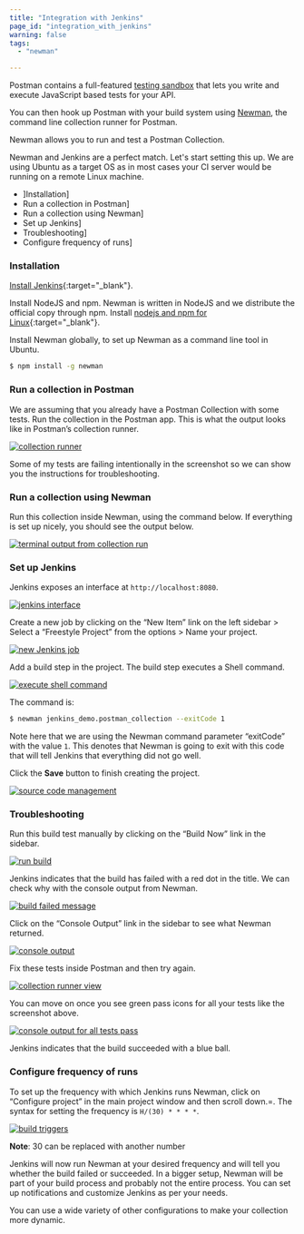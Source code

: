 ```yaml
---
title: "Integration with Jenkins"
page_id: "integration_with_jenkins"
warning: false
tags:
  - "newman"

---
```


Postman contains a full-featured [testing sandbox](/docs/postman/scripts/postman_sandbox) that lets you write and execute JavaScript based tests for your API. 

You can then hook up Postman with your build system using [Newman](/docs/postman/collection_runs/command_line_integration_with_newman), the command line collection runner for Postman. 

Newman allows you to run and test a Postman Collection.

Newman and Jenkins are a perfect match. Let's start setting this up. We are using Ubuntu as a target OS as in most cases your CI server would be running on a remote Linux machine.

* ]Installation]
* Run a collection in Postman]
* Run a collection using Newman]
* Set up Jenkins]
* Troubleshooting]
* Configure frequency of runs]



### Installation

[Install Jenkins](https://jenkins.io/doc/book/installing/#debian-ubuntu){:target="_blank"}.

Install NodeJS and npm. Newman is written in NodeJS and we distribute the official copy through npm. Install [nodejs and npm for Linux](https://docs.npmjs.com/getting-started/installing-node){:target="_blank"}.

Install Newman globally, to set up Newman as a command line tool in Ubuntu.

```bash
$ npm install -g newman
```

### Run a collection in Postman

We are assuming that you already have a Postman Collection with some tests. Run the collection in the Postman app. This is what the output looks like in Postman’s collection runner.

[![collection runner](https://www.getpostman.com/img/v1/docs/integrating_with_jenkins/integrating_with_jenkins_1.png)](https://www.getpostman.com/img/v1/docs/integrating_with_jenkins/integrating_with_jenkins_1.png)

Some of my tests are failing intentionally in the screenshot so we can show you the instructions for troubleshooting.

### Run a collection using Newman

Run this collection inside Newman, using the command below. If everything is set up nicely, you should see the output below.

[![terminal output from collection run](https://www.getpostman.com/img/v1/docs/integrating_with_jenkins/integrating_with_jenkins_2.png)](https://www.getpostman.com/img/v1/docs/integrating_with_jenkins/integrating_with_jenkins_2.png)

### Set up Jenkins

Jenkins exposes an interface at `http://localhost:8080`.

[![jenkins interface](https://www.getpostman.com/img/v1/docs/integrating_with_jenkins/integrating_with_jenkins_3.png)](https://www.getpostman.com/img/v1/docs/integrating_with_jenkins/integrating_with_jenkins_3.png)

Create a new job by clicking on the “New Item” link on the left sidebar > Select a “Freestyle Project” from the options > Name your project.

[![new Jenkins job](https://www.getpostman.com/img/v1/docs/integrating_with_jenkins/integrating_with_jenkins_4.png)](https://www.getpostman.com/img/v1/docs/integrating_with_jenkins/integrating_with_jenkins_4.png)

Add a build step in the project. The build step executes a Shell command.

[![execute shell command](https://www.getpostman.com/img/v1/docs/integrating_with_jenkins/integrating_with_jenkins_5.png)](https://www.getpostman.com/img/v1/docs/integrating_with_jenkins/integrating_with_jenkins_5.png)

The command is:

```bash
$ newman jenkins_demo.postman_collection --exitCode 1
```

Note here that we are using the Newman command parameter “exitCode” with the value `1`. This denotes that Newman is going to exit with this code that will tell Jenkins that everything did not go well.

Click the **Save** button to finish creating the project.

[![source code management](https://www.getpostman.com/img/v1/docs/integrating_with_jenkins/integrating_with_jenkins_6.png)](https://www.getpostman.com/img/v1/docs/integrating_with_jenkins/integrating_with_jenkins_6.png)

### Troubleshooting

Run this build test manually by clicking on the “Build Now” link in the sidebar.

[![run build](https://www.getpostman.com/img/v1/docs/integrating_with_jenkins/integrating_with_jenkins_7.png)](https://www.getpostman.com/img/v1/docs/integrating_with_jenkins/integrating_with_jenkins_7.png)

Jenkins indicates that the build has failed with a red dot in the title. We can check why with the console output from Newman.

[![build failed message](https://www.getpostman.com/img/v1/docs/integrating_with_jenkins/integrating_with_jenkins_8.png)](https://www.getpostman.com/img/v1/docs/integrating_with_jenkins/integrating_with_jenkins_8.png)

Click on the “Console Output” link in the sidebar to see what Newman returned.

[![console output](https://www.getpostman.com/img/v1/docs/integrating_with_jenkins/integrating_with_jenkins_9.png)](https://www.getpostman.com/img/v1/docs/integrating_with_jenkins/integrating_with_jenkins_9.png)

Fix these tests inside Postman and then try again.

[![collection runner view](https://www.getpostman.com/img/v1/docs/integrating_with_jenkins/integrating_with_jenkins_10.png)](https://www.getpostman.com/img/v1/docs/integrating_with_jenkins/integrating_with_jenkins_10.png)

You can move on once you see green pass icons for all your tests like the screenshot above.

[![console output for all tests pass](https://www.getpostman.com/img/v1/docs/integrating_with_jenkins/integrating_with_jenkins_11.png)](https://www.getpostman.com/img/v1/docs/integrating_with_jenkins/integrating_with_jenkins_11.png)

Jenkins indicates that the build succeeded with a blue ball.

### Configure frequency of runs

To set up the frequency with which Jenkins runs Newman, click on “Configure project” in the main project window and then scroll down.=. The syntax for setting the frequency is `H/(30) * * * *`.

[![build triggers](https://www.getpostman.com/img/v1/docs/integrating_with_jenkins/integrating_with_jenkins_12.png)](https://www.getpostman.com/img/v1/docs/integrating_with_jenkins/integrating_with_jenkins_12.png)

**Note**: 30 can be replaced with another number

Jenkins will now run Newman at your desired frequency and will tell you whether the build failed or succeeded. In a bigger setup, Newman will be part of your build process and probably not the entire process. You can set up notifications and customize Jenkins as per your needs.

You can use a wide variety of other configurations to make your collection more dynamic.
